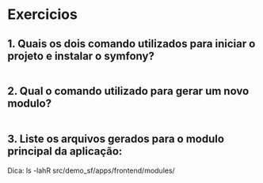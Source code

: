 # Exercicios

## 1. Quais os dois comando utilizados para iniciar o projeto e instalar o symfony?
```

```

## 2. Qual o comando utilizado para gerar um novo modulo?
```

```

## 3. Liste os arquivos gerados para o modulo principal da aplicação:

Dica: ls -lahR src/demo_sf/apps/frontend/modules/

```

```

